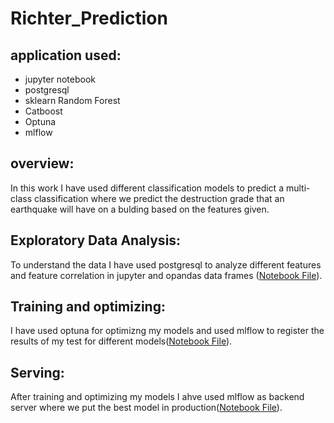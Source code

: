 # Richter_Prediction
## application used:
- jupyter notebook
- postgresql
- sklearn Random Forest
- Catboost
- Optuna 
- mlflow

## overview:
In this work I have used different classification models to predict a multi-class classification where we predict the destruction grade that an earthquake will have on a bulding based on the features given.

## Exploratory Data Analysis:
To understand the data I have used postgresql to analyze different features and feature correlation in jupyter and opandas data frames ([Notebook File](Richter_prediction_EDA.ipynb)).

## Training and optimizing:
I have used optuna for optimizng my models and used mlflow to register the results of my test for different models([Notebook File](Richter_prediction_ML.ipynb)).

## Serving:
After training and optimizing my models I ahve used mlflow as backend server where we put the best model in production([Notebook File](Richter_prediction_ML.ipynb)).